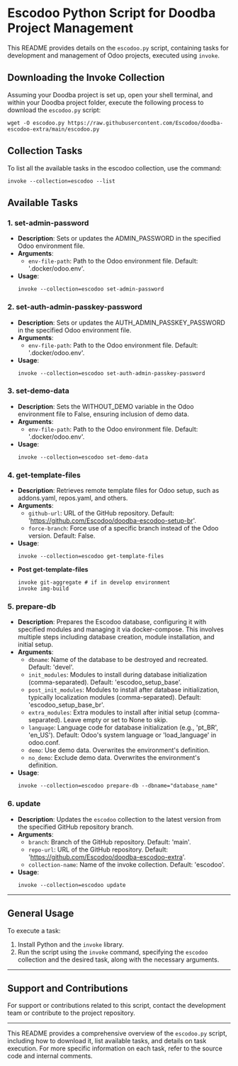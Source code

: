# Escodoo Python Script for Doodba Project Management

This README provides details on the `escodoo.py` script, containing tasks for development and management of Odoo projects, executed using `invoke`.

## Downloading the Invoke Collection

Assuming your Doodba project is set up, open your shell terminal, and within your Doodba project folder, execute the following process to download the `escodoo.py` script:

```shell
wget -O escodoo.py https://raw.githubusercontent.com/Escodoo/doodba-escodoo-extra/main/escodoo.py
```

## Collection Tasks

To list all the available tasks in the escodoo collection, use the command:

```shell
invoke --collection=escodoo --list
```

## Available Tasks

### 1. set-admin-password
- **Description**: Sets or updates the ADMIN_PASSWORD in the specified Odoo environment file.
- **Arguments**:
  - `env-file-path`: Path to the Odoo environment file. Default: '.docker/odoo.env'.
- **Usage**:
  ```shell
  invoke --collection=escodoo set-admin-password
  ```

### 2. set-auth-admin-passkey-password
- **Description**: Sets or updates the AUTH_ADMIN_PASSKEY_PASSWORD in the specified Odoo environment file.
- **Arguments**:
  - `env-file-path`: Path to the Odoo environment file. Default: '.docker/odoo.env'.
- **Usage**:
  ```shell
  invoke --collection=escodoo set-auth-admin-passkey-password
  ```

### 3. set-demo-data
- **Description**: Sets the WITHOUT_DEMO variable in the Odoo environment file to False, ensuring inclusion of demo data.
- **Arguments**:
  - `env-file-path`: Path to the Odoo environment file. Default: '.docker/odoo.env'.
- **Usage**:
  ```shell
  invoke --collection=escodoo set-demo-data
  ```

### 4. get-template-files
- **Description**: Retrieves remote template files for Odoo setup, such as addons.yaml, repos.yaml, and others.
- **Arguments**:
  - `github-url`: URL of the GitHub repository. Default: 'https://github.com/Escodoo/doodba-escodoo-setup-br'.
  - `force-branch`: Force use of a specific branch instead of the Odoo version. Default: False.
- **Usage**:
  ```shell
  invoke --collection=escodoo get-template-files
  ```
- **Post get-template-files**
  ```shell
  invoke git-aggregate # if in develop environment
  invoke img-build
  ```

### 5. prepare-db
- **Description**: Prepares the Escodoo database, configuring it with specified modules and managing it via docker-compose. This involves multiple steps including database creation, module installation, and initial setup.
- **Arguments**:
  - `dbname`: Name of the database to be destroyed and recreated. Default: 'devel'.
  - `init_modules`: Modules to install during database initialization (comma-separated). Default: 'escodoo_setup_base'.
  - `post_init_modules`: Modules to install after database initialization, typically localization modules (comma-separated). Default: 'escodoo_setup_base_br'.
  - `extra_modules`: Extra modules to install after initial setup (comma-separated). Leave empty or set to None to skip.
  - `language`: Language code for database initialization (e.g., 'pt_BR', 'en_US'). Default: Odoo's system language or 'load_language' in odoo.conf.
  - `demo`: Use demo data. Overwrites the environment's definition.
  - `no_demo`: Exclude demo data. Overwrites the environment's definition.
- **Usage**:
  ```shell
  invoke --collection=escodoo prepare-db --dbname="database_name"
  ```

### 6. update
- **Description**: Updates the `escodoo` collection to the latest version from the specified GitHub repository branch.
- **Arguments**:
  - `branch`: Branch of the GitHub repository. Default: 'main'.
  - `repo-url`: URL of the GitHub repository. Default: 'https://github.com/Escodoo/doodba-escodoo-extra'.
  - `collection-name`: Name of the invoke collection. Default: 'escodoo'.
- **Usage**:
  ```shell
  invoke --collection=escodoo update
  ```

---

## General Usage

To execute a task:

1. Install Python and the `invoke` library.
2. Run the script using the `invoke` command, specifying the `escodoo` collection and the desired task, along with the necessary arguments.

---

## Support and Contributions

For support or contributions related to this script, contact the development team or contribute to the project repository.

---

This README provides a comprehensive overview of the `escodoo.py` script, including how to download it, list available tasks, and details on task execution. For more specific information on each task, refer to the source code and internal comments.
